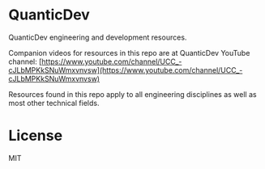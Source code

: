 # QuanticDev
QuanticDev engineering and development resources.

Companion videos for resources in this repo are at QuanticDev YouTube channel: [https://www.youtube.com/channel/UCC_-cJLbMPKkSNuWmxvnvsw](https://www.youtube.com/channel/UCC_-cJLbMPKkSNuWmxvnvsw)

Resources found in this repo apply to all engineering disciplines as well as most other technical fields.

# License
MIT
